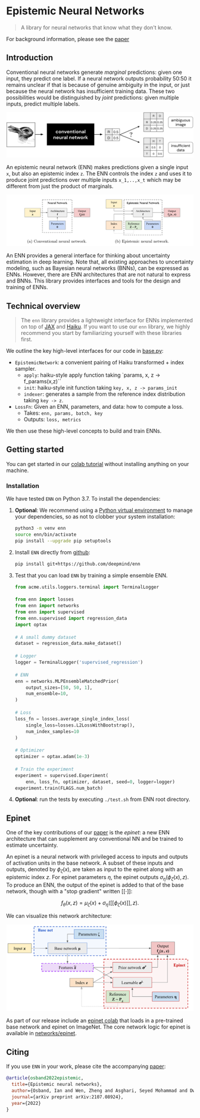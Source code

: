 # Epistemic Neural Networks

> A library for neural networks that know what they don't know.

For background information, please see the [paper]

## Introduction

Conventional neural networks generate *marginal* predictions: given one input, they predict one label.
If a neural network outputs probability 50:50 it remains unclear if that is because of genuine ambiguity in the input, or just because the neural network has insufficient training data.
These two possibilities would be distinguished by *joint* predictions: given multiple inputs, predict multiple labels.

![rabbit or duck](statics/images/rabbit_duck.png)


An epistemic neural network (ENN) makes predictions given a single input `x`, but also an epistemic index `z`.
The ENN controls the index `z` and uses it to produce joint predictions over multiple inputs `x_1,..,x_t` which may be different from just the product of marginals.

![nn diagrams](statics/images/enn_diagrams.png)

An ENN provides a general interface for thinking about uncertainty estimation in deep learning.
Note that, all existing approaches to uncertainty modeling, such as Bayesian neural networks (BNNs), can be expressed as ENNs.
However, there are ENN architectures that are not natural to express and BNNs.
This library provides interfaces and tools for the design and training of ENNs.


## Technical overview

> The `enn` library provides a lightweight interface for ENNs implemented on top of [JAX](https://github.com/google/jax) and [Haiku](https://github.com/deepmind/dm-haiku).
If you want to use our `enn` library, we highly recommend you start by familiarizing yourself with these libraries first.


We outline the key high-level interfaces for our code in [base.py](enn/base.py):

- `EpistemicNetwork`: a convenient pairing of Haiku transformed + index sampler.
  - `apply`: haiku-style apply function taking `params, x, z -> f_params(x,z)``
  - `init`: haiku-style init function taking `key, x, z -> params_init`
  - `indexer`: generates a sample from the reference index distribution taking `key -> z`.
- `LossFn`: Given an ENN, parameters, and data: how to compute a loss.
  - Takes: `enn, params, batch, key`
  - Outputs: `loss, metrics`

We then use these high-level concepts to build and train ENNs.


## Getting started

You can get started in our [colab tutorial] without installing anything on your
machine.


### Installation

We have tested `ENN` on Python 3.7. To install the dependencies:

1.  **Optional**: We recommend using a
    [Python virtual environment](https://docs.python.org/3/tutorial/venv.html)
    to manage your dependencies, so as not to clobber your system installation:

    ```bash
    python3 -m venv enn
    source enn/bin/activate
    pip install --upgrade pip setuptools
    ```

2.  Install `ENN` directly from [github](https://github.com/deepmind/enn):

    ```bash
    pip install git+https://github.com/deepmind/enn
    ```
3.  Test that you can load `ENN` by training a simple ensemble ENN.

    ```python
    from acme.utils.loggers.terminal import TerminalLogger

    from enn import losses
    from enn import networks
    from enn import supervised
    from enn.supervised import regression_data
    import optax

    # A small dummy dataset
    dataset = regression_data.make_dataset()

    # Logger
    logger = TerminalLogger('supervised_regression')

    # ENN
    enn = networks.MLPEnsembleMatchedPrior(
        output_sizes=[50, 50, 1],
        num_ensemble=10,
    )

    # Loss
    loss_fn = losses.average_single_index_loss(
        single_loss=losses.L2LossWithBootstrap(),
        num_index_samples=10
    )

    # Optimizer
    optimizer = optax.adam(1e-3)

    # Train the experiment
    experiment = supervised.Experiment(
        enn, loss_fn, optimizer, dataset, seed=0, logger=logger)
    experiment.train(FLAGS.num_batch)
    ```

4. **Optional**: run the tests by executing `./test.sh` from ENN root directory.


## Epinet

One of the key contributions of our [paper] is the *epinet*: a new ENN architecture that can supplement any conventional NN and be trained to estimate uncertainty.


An epinet is a neural network with privileged access to inputs and outputs of activation units in the base network.
A subset of these inputs and outputs, denoted by $\phi_\zeta(x)$, are taken as input to the epinet along with an epistemic index $z$.
For epinet parameters $\eta$, the epinet outputs $\sigma_\eta(\phi_\zeta(x), z)$.
To produce an ENN, the output of the epinet is added to that of the base network, though with a "stop gradient" written $[[\cdot]]$:

$$ f_\theta(x, z) = \mu_\zeta(x) + \sigma_\eta([[\phi_\zeta(x)]], z). $$


We can visualize this network architecture:

![epinet diagram](statics/images/epinet_new.png)

As part of our release include an [epinet colab] that loads in a pre-trained base network and epinet on ImageNet.
The core network logic for epinet is available in [networks/epinet](enn/networks/epinet/README.md).



## Citing

If you use `ENN` in your work, please cite the accompanying [paper]:

```bibtex
@article{osband2022epistemic,
  title={Epistemic neural networks},
  author={Osband, Ian and Wen, Zheng and Asghari, Seyed Mohammad and Dwaracherla, Vikranth and Ibrahimi, Morteza and Lu, Xiuyuan and Van Roy, Benjamin},
  journal={arXiv preprint arXiv:2107.08924},
  year={2022}
}
```

[colab tutorial]: https://colab.research.google.com/github/deepmind/enn/blob/master/enn/colabs/enn_demo.ipynb
[epinet colab]: https://colab.research.google.com/github/deepmind/enn/blob/master/enn/colabs/epinet_demo.ipynb
[paper]: https://arxiv.org/abs/2107.08924
